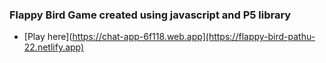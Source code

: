### Flappy Bird Game created using javascript and P5 library

- [Play here](https://chat-app-6f118.web.app](https://flappy-bird-pathu-22.netlify.app)
